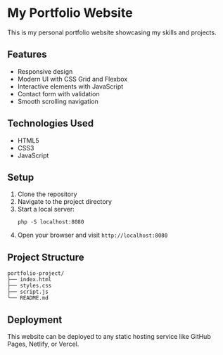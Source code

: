 # My Portfolio Website

This is my personal portfolio website showcasing my skills and projects.

## Features

- Responsive design
- Modern UI with CSS Grid and Flexbox
- Interactive elements with JavaScript
- Contact form with validation
- Smooth scrolling navigation

## Technologies Used

- HTML5
- CSS3
- JavaScript

## Setup

1. Clone the repository
2. Navigate to the project directory
3. Start a local server:
   ```
   php -S localhost:8080
   ```
4. Open your browser and visit `http://localhost:8080`

## Project Structure

```
portfolio-project/
├── index.html
├── styles.css
├── script.js
└── README.md
```

## Deployment

This website can be deployed to any static hosting service like GitHub Pages, Netlify, or Vercel.